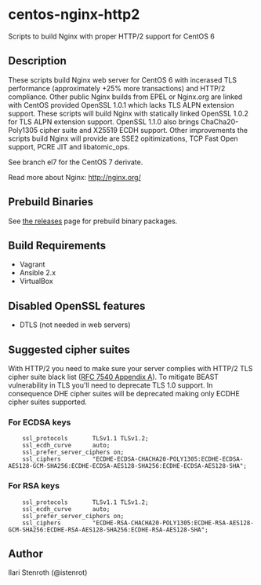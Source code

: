 # centos-nginx-http2
Scripts to build Nginx with proper HTTP/2 support for CentOS 6

## Description

These scripts build Nginx web server for CentOS 6 with incerased TLS performance (approximately +25% more transactions) and HTTP/2 compliance. Other public Nginx builds from EPEL or Nginx.org are linked with CentOS provided OpenSSL 1.0.1 which lacks TLS ALPN extension support. These scripts will build Nginx with statically linked OpenSSL 1.0.2 for TLS ALPN extension support. OpenSSL 1.1.0 also brings ChaCha20-Poly1305 cipher suite and X25519 ECDH support. Other improvements the scripts build Nginx will provide are SSE2 opitimizations, TCP Fast Open support, PCRE JIT and libatomic_ops.

See branch el7 for the CentOS 7 derivate.

Read more about Nginx:
http://nginx.org/

## Prebuild Binaries
See [the releases](https://github.com/istenrot/centos-nginx-http2/releases) page for prebuild binary packages.

## Build Requirements

* Vagrant
* Ansible 2.x
* VirtualBox

## Disabled OpenSSL features

* DTLS (not needed in web servers)

## Suggested cipher suites

With HTTP/2 you need to make sure your server complies with HTTP/2 TLS cipher suite black list ([RFC 7540 Appendix A](https://tools.ietf.org/html/rfc7540)). To mitigate BEAST vulnerability in TLS you'll need to deprecate TLS 1.0 support. In consequence DHE cipher suites will be deprecated making only ECDHE cipher suites supported.

### For ECDSA keys

```
    ssl_protocols       TLSv1.1 TLSv1.2;
    ssl_ecdh_curve      auto;
    ssl_prefer_server_ciphers on;
    ssl_ciphers         "ECDHE-ECDSA-CHACHA20-POLY1305:ECDHE-ECDSA-AES128-GCM-SHA256:ECDHE-ECDSA-AES128-SHA256:ECDHE-ECDSA-AES128-SHA";
```

### For RSA keys

```
    ssl_protocols       TLSv1.1 TLSv1.2;
    ssl_ecdh_curve      auto;
    ssl_prefer_server_ciphers on;
    ssl_ciphers         "ECDHE-RSA-CHACHA20-POLY1305:ECDHE-RSA-AES128-GCM-SHA256:ECDHE-RSA-AES128-SHA256:ECDHE-RSA-AES128-SHA";
```


## Author

Ilari Stenroth (@istenrot)


